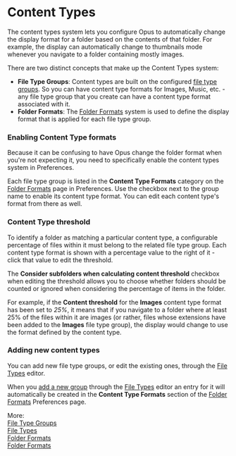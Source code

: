 # Content Types

The content types system lets you configure Opus to automatically change the display format for a folder based on the contents of that folder. For example, the display can automatically change to thumbnails mode whenever you navigate to a folder containing mostly images.

There are two distinct concepts that make up the Content Types system:

- **File Type Groups**: Content types are built on the configured [file type groups](/Manual/file_types/file_type_groups.md). So you can have content type formats for Images, Music, etc. - any file type group that you create can have a content type format associated with it.
- **Folder Formats**: The [Folder Formats](folder_formats.md) system is used to define the display format that is applied for each file type group.

### Enabling Content Type formats

Because it can be confusing to have Opus change the folder format when you're not expecting it, you need to specifically enable the content types system in Preferences.

Each file type group is listed in the **Content Type Formats** category on the [Folder Formats](/Manual/preferences/preferences_categories/folders/folder_formats/README.md) page in Preferences. Use the checkbox next to the group name to enable its content type format. You can edit each content type's format from there as well.

### Content Type threshold

To identify a folder as matching a particular content type, a configurable percentage of files within it must belong to the related file type group. Each content type format is shown with a percentage value to the right of it - click that value to edit the threshold.

The **Consider subfolders when calculating content threshold** checkbox when editing the threshold allows you to choose whether folders should be counted or ignored when considering the percentage of items in the folder.

For example, if the **Content threshold** for the **Images** content type format has been set to *25%*, it means that if you navigate to a folder where at least 25% of the files within it are images (or rather, files whose extensions have been added to the **Images** file type group), the display would change to use the format defined by the content type.

### Adding new content types

You can add new file type groups, or edit the existing ones, through the [File Types](/Manual/file_types/README.md) editor.

When you [add a new group](/Manual/file_types/file_type_groups.md) through the [File Types](/Manual/file_types/README.md) editor an entry for it will automatically be created in the **Content Type Formats** section of the [Folder Formats](/Manual/preferences/preferences_categories/folders/folder_formats/README.md) Preferences page.

More:  
[File Type Groups](/Manual/file_types/file_type_groups.md)  
[File Types](/Manual/file_types/README.md)  
[Folder Formats](folder_formats.md)  
[Folder Formats](/Manual/preferences/preferences_categories/folders/folder_formats/README.md)  
